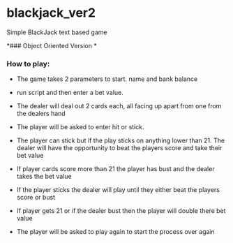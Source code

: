 # blackjack_ver2
Simple BlackJack text based game

*### Object Oriented Version *


### How to play:

* The game takes 2 parameters to start. name and bank balance

* run script and then enter a bet value.

* The dealer will deal out 2 cards each, all facing up apart from one from the dealers hand

* The player will be asked to enter hit or stick.

* The player can stick but if the play sticks on anything lower than 21. The dealer will have the opportunity to beat the players score and take their bet value

* If player cards score more than 21 the player has bust and the dealer takes the bet value

* If the player sticks the dealer will play until they either beat the players score or bust

* If player gets 21 or if the dealer bust then the player will double there bet value

* The player will be asked to play again to start the process over again
